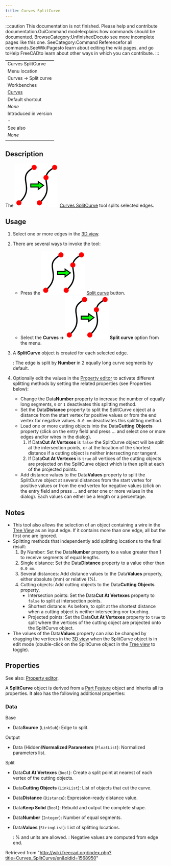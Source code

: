 ```yaml
---
title: Curves SplitCurve
---
```


:::caution
This documentation is not finished. Please help and contribute documentation.GuiCommand modelexplains how commands should be documented. BrowseCategory:UnfinishedDocuto see more incomplete pages like this one. SeeCategory:Command Referencefor all commands.SeeWikiPagesto learn about editing the wiki pages, and go toHelp FreeCADto learn about other ways in which you can contribute.
:::

|                                                |
| ---------------------------------------------- |
| Curves SplitCurve                              |
| Menu location                                  |
| Curves → Split curve                           |
| Workbenches                                    |
| [Curves](/Curves_Workbench "Curves Workbench") |
| Default shortcut                               |
| _None_                                         |
| Introduced in version                          |
| -                                              |
| See also                                       |
| _None_                                         |
|                                                |

## Description

The ![](/src/assets/images/Curves_SplitCurve.svg) [Curves SplitCurve](/Curves_SplitCurve "Curves SplitCurve") tool splits selected edges.

## Usage

1. Select one or more edges in the [3D view](/3D_view "3D view").
2. There are several ways to invoke the tool:
   - Press the ![](/src/assets/images/Curves_SplitCurve.svg) [Split curve](/Curves_SplitCurve "Curves SplitCurve") button.
   - Select the **Curves → ![](/src/assets/images/Curves_SplitCurve.svg) Split curve** option from the menu.
3. A **SplitCurve** object is created for each selected edge.

   : The edge is split by **Number** in 2 equally long curve segments by default.

4. Optionally edit the values in the [Property editor](/Property_editor "Property editor") to activate different splitting methods by setting the related properties (see Properties below):
   - Change the Data**Number** property to increase the number of equally long segments, `0` or `1` deactivates this splitting method.
   - Set the Data**Distance** property to split the SplitCurve object at a distance from the start vertex for positive values or from the end vertex for negative values. `0.0 mm` deactivates this splitting method.
   - Load one or more cutting objects into the Data**Cutting Objects** property (click on the entry field and press ... and select one or more edges and/or wires in the dialog).
     1. If Data**Cut At Vertexes** is `false` the SplitCurve object will be split at the intersection points, or at the location of the shortest distance if a cutting object is neither intersecting nor tangent.
     2. If Data**Cut At Vertexes** is `true` all vertices of the cutting objects are projected on the SplitCurve object which is then split at each of the projected points.
   - Add distance values to the Data**Values** property to split the SplitCurve object at several distances from the start vertex for positive values or from the end vertex for negative values (click on the entry field and press ... and enter one or more values in the dialog). Each values can either be a length or a percentage.

## Notes

- This tool also allows the selection of an object containing a wire in the [Tree View](/Tree_view "Tree view") as an input edge. If it contains more than one edge, all but the first one are ignored.
- Splitting methods that independently add splitting locations to the final result:
  1. By Number: Set the Data**Number** property to a value greater than 1 to receive segments of equal lengths.
  2. Single distance: Set the Data**Distance** property to a value other than `0.0 mm`.
  3. Several distances: Add distance values to the Data**Values** property, either absolute (mm) or relative (%).
  4. Cutting objects: Add cutting objects to the Data**Cutting Objects** property,
     - Intersection points: Set the Data**Cut At Vertexes** property to `false` to split at intersection points.
     - Shortest distance: As before, to split at the shortest distance when a cutting object is neither intersecting nor touching.
     - Projected points: Set the Data**Cut At Vertexes** property to `true` to split where the vertices of the cutting object are projected onto the SplitCurve object.
- The values of the Data**Values** property can also be changed by dragging the vertices in the [3D view](/3D_view "3D view") when the SplitCurve object is in edit mode (double-click on the SplitCurve object in the [Tree view](/Tree_view "Tree view") to toggle).

## Properties

See also: [Property editor](/Property_editor "Property editor").

A **SplitCurve** object is derived from a [Part Feature](/Part_Feature "Part Feature") object and inherits all its properties. It also has the following additional properties:

### Data

Base

- Data**Source** (`LinkSub`): Edge to split.

Output

- Data (Hidden)**Normalized Parameters** (`FloatList`): Normalized parameters list.

Split

- Data**Cut At Vertexes** (`Bool`): Create a split point at nearest of each vertex of the cutting objects.
- Data**Cutting Objects** (`LinkList`): List of objects that cut the curve.
- Data**Distance** (`Distance`): Expression-ready distance value.
- Data**Keep Solid** (`Bool`): Rebuild and output the complete shape.
- Data**Number** (`Integer`): Number of equal segments.
- Data**Values** (`StringList`): List of splitting locations.

  : % and units are allowed.
  : Negative values are computed from edge end.

Retrieved from "<http://wiki.freecad.org/index.php?title=Curves_SplitCurve/en&oldid=1568950>"
